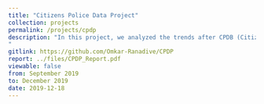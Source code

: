 ```yaml
---
title: "Citizens Police Data Project"
collection: projects 
permalink: /projects/cpdp
description: "In this project, we analyzed the trends after CPDB (Citizens Police Database) went public and compared it with the trends before the release of CPDB. 
"
gitlink: https://github.com/Omkar-Ranadive/CPDP
report: ../files/CPDP_Report.pdf
viewable: false
from: September 2019
to: December 2019
date: 2019-12-18
---
```

